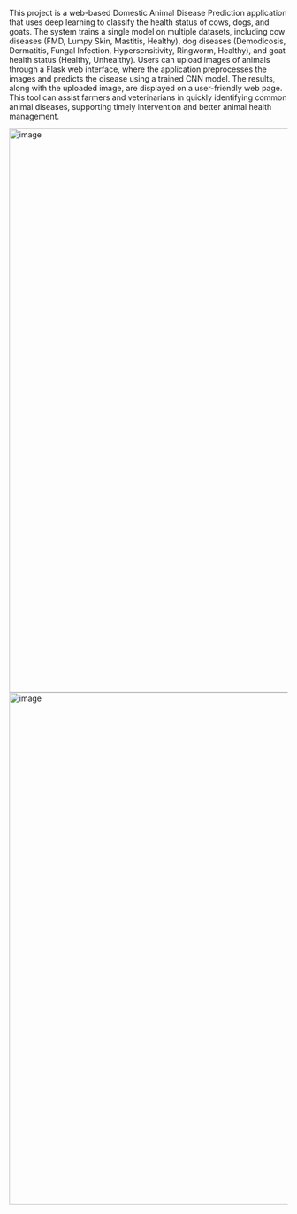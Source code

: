This project is a web-based Domestic Animal Disease Prediction application that uses deep learning to classify the health status of cows, dogs, and goats. The system trains a single model on multiple datasets, including cow diseases (FMD, Lumpy Skin, Mastitis, Healthy), dog diseases (Demodicosis, Dermatitis, Fungal Infection, Hypersensitivity, Ringworm, Healthy), and goat health status (Healthy, Unhealthy). Users can upload images of animals through a Flask web interface, where the application preprocesses the images and predicts the disease using a trained CNN model. The results, along with the uploaded image, are displayed on a user-friendly web page. This tool can assist farmers and veterinarians in quickly identifying common animal diseases, supporting timely intervention and better animal health management.



<img width="1916" height="1018" alt="image" src="https://github.com/user-attachments/assets/8b4ebe0b-7b6e-4251-9d50-3f68dfd9f1e6" />



<img width="1362" height="925" alt="image" src="https://github.com/user-attachments/assets/739e037c-fc4b-46e7-af7a-b73c6c6d3e44" />

